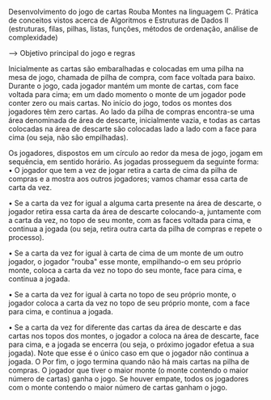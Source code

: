 Desenvolvimento do jogo de cartas Rouba Montes na linguagem C. Prática de conceitos vistos acerca de Algoritmos e Estruturas
de Dados II (estruturas, filas, pilhas, listas, funções, métodos de ordenação, análise de complexidade)

--> Objetivo principal do jogo e regras 

Inicialmente as cartas são embaralhadas e colocadas em uma pilha na mesa de jogo,
chamada de pilha de compra, com face voltada para baixo. Durante o jogo, cada jogador
mantém um monte de cartas, com face voltada para cima; em um dado momento o monte
de um jogador pode conter zero ou mais cartas. No início do jogo, todos os montes dos
jogadores têm zero cartas. Ao lado da pilha de compras encontra-se uma área denominada
de área de descarte, inicialmente vazia, e todas as cartas colocadas na área de descarte
são colocadas lado a lado com a face para cima (ou seja, não são empilhadas).

Os jogadores, dispostos em um círculo ao redor da mesa de jogo, jogam em sequência, em
sentido horário. As jogadas prosseguem da seguinte forma:
• O jogador que tem a vez de jogar retira a carta de cima da pilha de compras e a
mostra aos outros jogadores; vamos chamar essa carta de carta da vez.

• Se a carta da vez for igual a alguma carta presente na área de descarte, o jogador
retira essa carta da área de descarte colocando-a, juntamente com a carta da vez,
no topo de seu monte, com as faces voltada para cima, e continua a jogada (ou seja,
retira outra carta da pilha de compras e repete o processo).

• Se a carta da vez for igual à carta de cima de um monte de um outro jogador, o
jogador "rouba" esse monte, empilhando-o em seu próprio monte, coloca a carta da
vez no topo do seu monte, face para cima, e continua a jogada.

• Se a carta da vez for igual à carta no topo de seu próprio monte, o jogador coloca a
carta da vez no topo de seu próprio monte, com a face para cima, e continua a
jogada.

• Se a carta da vez for diferente das cartas da área de descarte e das cartas nos topos
dos montes, o jogador a coloca na área de descarte, face para cima, e a jogada se
encerra (ou seja, o próximo jogador efetua a sua jogada). Note que esse é o único
caso em que o jogador não continua a jogada.
O
Por fim, o jogo termina quando não há mais cartas na pilha de compras. O jogador que tiver o maior
monte (o monte contendo o maior número de cartas) ganha o jogo. Se houver empate,
todos os jogadores com o monte contendo o maior número de cartas ganham o jogo.
